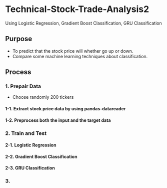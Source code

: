 # Technical-Stock-Trade-Analysis2
Using Logistic Regression, Gradient Boost Classification, GRU Classification

## Purpose
* To predict that the stock price will whether go up or down.
* Compare some machine learning techniques about classification.

## Process

### 1. Prepair Data

* Choose randomly 200 tickers

#### 1-1. Extract stock price data by using pandas-datareader

#### 1-2. Preprocess both the input and the target data

### 2. Train and Test

#### 2-1. Logistic Regression

#### 2-2. Gradient Boost Classification

#### 2-3. GRU Classification

### 3. 
